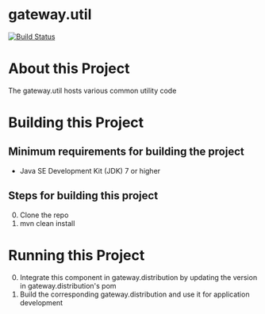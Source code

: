 # gateway.util

[![Build Status][build-status-image]][build-status]

[build-status-image]: https://travis-ci.org/kaazing/gateway.util.svg?branch=develop
[build-status]: https://travis-ci.org/kaazing/gateway.util

# About this Project

The gateway.util hosts various common utility code

# Building this Project

## Minimum requirements for building the project
* Java SE Development Kit (JDK) 7 or higher

## Steps for building this project
0. Clone the repo
0. mvn clean install

# Running this Project

0. Integrate this component in gateway.distribution by updating the version in gateway.distribution's pom
0. Build the corresponding gateway.distribution and use it for application development
